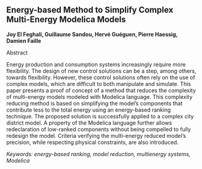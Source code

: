 ## Energy-based Method to Simplify Complex Multi-Energy Modelica Models

**Joy El Feghali, Guillaume Sandou, Hervé Guéguen, Pierre Haessig, Damien Faille**

Abstract

Energy production and consumption systems increasingly
require more flexibility. The design of new control solutions
can be a step, among others, towards flexibility.
However, these control solutions often rely on the use of
complex models, which are difficult to both manipulate
and simulate. This paper presents a proof of concept of a
method that reduces the complexity of multi-energy models
modeled with Modelica language. This complexity reducing
method is based on simplifying the model’s components
that contribute less to the total energy using an
energy-based ranking technique. The proposed solution is
successfully applied to a complex city district model. A
property of the Modelica language further allows redeclaration
of low-ranked components without being compelled
to fully redesign the model. Criteria verifying the
multi-energy reduced model’s precision, while respecting
physical constraints, are also introduced.

*Keywords: energy-based ranking, model reduction, multienergy systems, Modelica*
